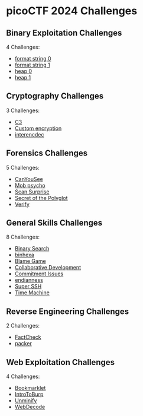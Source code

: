 # picoCTF 2024 Challenges

## Binary Exploitation Challenges

4 Challenges:
- [format string 0](Binary_Exploitation/format_string_0.md)
- [format string 1](Binary_Exploitation/format_string_1.md)
- [heap 0](Binary_Exploitation/heap_0.md)
- [heap 1](Binary_Exploitation/heap_1.md)

## Cryptography Challenges

3 Challenges:
- [C3](Cryptography/C3.md)
- [Custom encryption](Cryptography/Custom_encryption.md)
- [interencdec](Cryptography/interencdec.md)

## Forensics Challenges

5 Challenges: 
- [CanYouSee](Forensics/CanYouSee.md)
- [Mob psycho](Forensics/Mob_psycho.md)
- [Scan Surprise](Forensics/Scan_Surprise.md)
- [Secret of the Polyglot](Forensics/Secret_of_the_Polyglot.md)
- [Verify](Forensics/Verify.md)

## General Skills Challenges

8 Challenges:
- [Binary Search](General_Skills/Binary_Search.md)
- [binhexa](General_Skills/binhexa.md)
- [Blame Game](General_Skills/Blame_Game.md)
- [Collaborative Development](General_Skills/Collaborative_Development.md)
- [Commitment Issues](General_Skills/Commitment_Issues.md)
- [endianness](General_Skills/endianness.md)
- [Super SSH](General_Skills/Super_SSH.md)
- [Time Machine](General_Skills/Time_Machine.md)

## Reverse Engineering Challenges

2 Challenges:
- [FactCheck](Reverse_Engineering/FactCheck.md)
- [packer](Reverse_Engineering/packer.md)

## Web Exploitation Challenges

4 Challenges:
- [Bookmarklet](Web_Exploitation/Bookmarklet.md)
- [IntroToBurp](Web_Exploitation/IntroToBurp.md)
- [Unminify](Web_Exploitation/Unminify.md)
- [WebDecode](Web_Exploitation/WebDecode.md)
